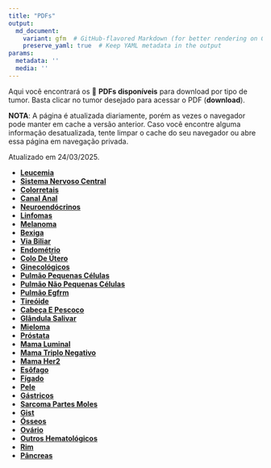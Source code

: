 ```yaml
---
title: "PDFs"
output: 
  md_document:
    variant: gfm  # GitHub-flavored Markdown (for better rendering on GitHub)
    preserve_yaml: true  # Keep YAML metadata in the output
params:
  metadata: ''
  media: ''
---
```


<script async src="https://scripts.simpleanalyticscdn.com/latest.js"></script>

Aqui você encontrará os 📝 **PDFs disponíveis** para download por tipo
de tumor. Basta clicar no tumor desejado para acessar o PDF
(**download**).

**NOTA**: A página é atualizada diariamente, porém as vezes o navegador
pode manter em cache a versão anterior. Caso você encontre alguma
informação desatualizada, tente limpar o cache do seu navegador ou abre
essa página em navegação privada.

Atualizado em 24/03/2025.

- [**Leucemia**](https://coeoralmeds-e768.restdb.io/media/67e0ec47f63b80480015ed26?download=true)
- [**Sistema Nervoso
  Central**](https://coeoralmeds-e768.restdb.io/media/67e0ec49f63b80480015ed29?download=true)
- [**Colorretais**](https://coeoralmeds-e768.restdb.io/media/67e0ec4df63b80480015ed2e?download=true)
- [**Canal
  Anal**](https://coeoralmeds-e768.restdb.io/media/67e0ec4ff63b80480015ed30?download=true)
- [**Neuroendócrinos**](https://coeoralmeds-e768.restdb.io/media/67e0ec51f63b80480015ed32?download=true)
- [**Linfomas**](https://coeoralmeds-e768.restdb.io/media/67e0ec52f63b80480015ed34?download=true)
- [**Melanoma**](https://coeoralmeds-e768.restdb.io/media/67e0ec54f63b80480015ed36?download=true)
- [**Bexiga**](https://coeoralmeds-e768.restdb.io/media/67e0ec56f63b80480015ed38?download=true)
- [**Via
  Biliar**](https://coeoralmeds-e768.restdb.io/media/67e0ec57f63b80480015ed3a?download=true)
- [**Endométrio**](https://coeoralmeds-e768.restdb.io/media/67e0ec59f63b80480015ed3c?download=true)
- [**Colo De
  Útero**](https://coeoralmeds-e768.restdb.io/media/67e0ec5bf63b80480015ed3e?download=true)
- [**Ginecológicos**](https://coeoralmeds-e768.restdb.io/media/67e0ec5df63b80480015ed40?download=true)
- [**Pulmão Pequenas
  Células**](https://coeoralmeds-e768.restdb.io/media/67e0ec5ff63b80480015ed42?download=true)
- [**Pulmão Não Pequenas
  Células**](https://coeoralmeds-e768.restdb.io/media/67e0ec61f63b80480015ed44?download=true)
- [**Pulmão
  Egfrm**](https://coeoralmeds-e768.restdb.io/media/67e0ec62f63b80480015ed46?download=true)
- [**Tireóide**](https://coeoralmeds-e768.restdb.io/media/67e0ec66f63b80480015ed4a?download=true)
- [**Cabeça E
  Pescoço**](https://coeoralmeds-e768.restdb.io/media/67e0ec67f63b80480015ed4b?download=true)
- [**Glândula
  Salivar**](https://coeoralmeds-e768.restdb.io/media/67e0ec69f63b80480015ed4e?download=true)
- [**Mieloma**](https://coeoralmeds-e768.restdb.io/media/67e0ec6bf63b80480015ed50?download=true)
- [**Próstata**](https://coeoralmeds-e768.restdb.io/media/67e0ec6cf63b80480015ed52?download=true)
- [**Mama
  Luminal**](https://coeoralmeds-e768.restdb.io/media/67e0ec70f63b80480015ed59?download=true)
- [**Mama Triplo
  Negativo**](https://coeoralmeds-e768.restdb.io/media/67e0ec72f63b80480015ed5b?download=true)
- [**Mama
  Her2**](https://coeoralmeds-e768.restdb.io/media/67e0ec73f63b80480015ed5d?download=true)
- [**Esôfago**](https://coeoralmeds-e768.restdb.io/media/67e0ec75f63b80480015ed5f?download=true)
- [**Fígado**](https://coeoralmeds-e768.restdb.io/media/67e0ec77f63b80480015ed61?download=true)
- [**Pele**](https://coeoralmeds-e768.restdb.io/media/67e0ec79f63b80480015ed63?download=true)
- [**Gástricos**](https://coeoralmeds-e768.restdb.io/media/67e0ec7af63b80480015ed65?download=true)
- [**Sarcoma Partes
  Moles**](https://coeoralmeds-e768.restdb.io/media/67e0ec7cf63b80480015ed67?download=true)
- [**Gist**](https://coeoralmeds-e768.restdb.io/media/67e0ec7ef63b80480015ed69?download=true)
- [**Ósseos**](https://coeoralmeds-e768.restdb.io/media/67e0ec80f63b80480015ed6b?download=true)
- [**Ovário**](https://coeoralmeds-e768.restdb.io/media/67e0ec82f63b80480015ed6d?download=true)
- [**Outros
  Hematológicos**](https://coeoralmeds-e768.restdb.io/media/67e0ec83f63b80480015ed6f?download=true)
- [**Rim**](https://coeoralmeds-e768.restdb.io/media/67e0ec85f63b80480015ed71?download=true)
- [**Pâncreas**](https://coeoralmeds-e768.restdb.io/media/67e0ec87f63b80480015ed73?download=true)
